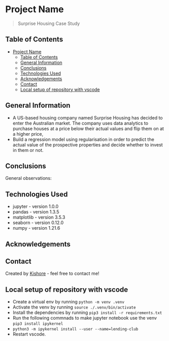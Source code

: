 # Project Name

> Surprise Housing Case Study

## Table of Contents

- [Project Name](#project-name)
  - [Table of Contents](#table-of-contents)
  - [General Information](#general-information)
  - [Conclusions](#conclusions)
  - [Technologies Used](#technologies-used)
  - [Acknowledgements](#acknowledgements)
  - [Contact](#contact)
  - [Local setup of repository with vscode](#local-setup-of-repository-with-vscode)

## General Information

- A US-based housing company named Surprise Housing has decided to enter the Australian market. The company uses data analytics to purchase houses at a price below their actual values and flip them on at a higher price,
- Build a regression model using regularisation in order to predict the actual value of the prospective properties and decide whether to invest in them or not.

## Conclusions


General observations:


## Technologies Used

- jupyter - version 1.0.0
- pandas - version 1.3.5
- matplotlib - version 3.5.3
- seaborn - version 0.12.0
- numpy - version 1.21.6
<!-- As the libraries versions keep on changing, it is recommended to mention the version of library used in this project -->

## Acknowledgements

## Contact

Created by [Kishore](https://github.com/kishore-n-george) - feel free to contact me!

## Local setup of repository with vscode

- Create a virtual env by running `python -m venv .venv`
- Activate the venv by running `source ./.venv/bin/activate`
- Install the dependencies by running `pip3 install -r requirements.txt`
- Run the following commnads to make jupyter notebook use the venv `pip3 install ipykernel`
- `python3 -m ipykernel install --user --name=lending-club`
- Restart vscode.
